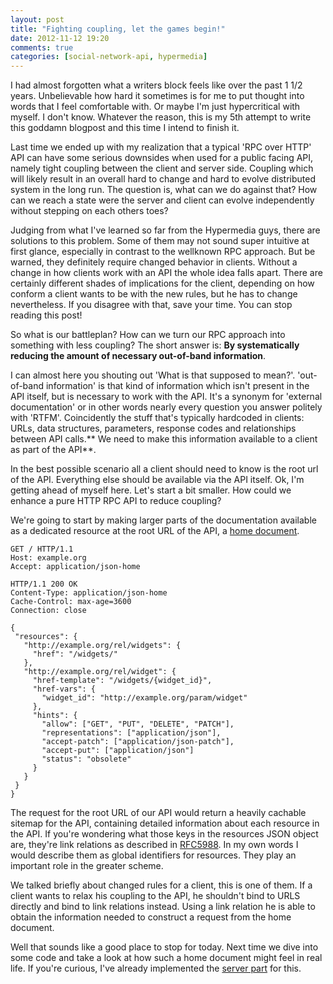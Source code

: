 ```yaml
---
layout: post
title: "Fighting coupling, let the games begin!"
date: 2012-11-12 19:20
comments: true
categories: [social-network-api, hypermedia]
---
```

I had almost forgotten what a writers block feels like over the past 1 1/2 years. Unbelievable how hard it sometimes is for me to put thought into words that I feel comfortable with. Or maybe I'm just hypercritical with myself. I don't know. Whatever the reason, this is my 5th attempt to write this goddamn blogpost and this time I intend to finish it. 

Last time we ended up with my realization that a typical 'RPC over HTTP' API can have some serious downsides when used for a public facing API, namely tight coupling between the client and server side. Coupling which will likely result in an overall hard to change and hard to evolve distributed system in the long run. The question is, what can we do against that? How can we reach a state were the server and client can evolve independently without stepping on each others toes?

Judging from what I've learned so far from the Hypermedia guys, there are solutions to this problem. Some of them may not sound super intuitive at first glance, especially in contrast to the wellknown RPC approach. But be warned, they definitely require changed behavior in clients. Without a change in how clients work with an API the whole idea falls apart. There are certainly different shades of implications for the client, depending on how conform a client wants to be with the new rules, but he has to change nevertheless. If you disagree with that, save your time. You can stop reading this post!

So what is our battleplan? How can we turn our RPC approach into something with less coupling? The short answer is: **By systematically reducing the amount of necessary out-of-band information**.

I can almost here you shouting out 'What is that supposed to mean?'. 'out-of-band information' is that kind of information which isn't present in the API itself, but is necessary to work with the API. It's a synonym for 'external documentation' or in other words nearly every question you answer politely with 'RTFM'. Coincidently the stuff that's typically hardcoded in clients: URLs, data structures, parameters, response codes and relationships between API calls.** We need to make this information available to a client as part of the API**.  

In the best possible scenario all a client should need to know is the root url of the API. Everything else should be available via the API itself. Ok, I'm getting ahead of myself here. Let's start a bit smaller. How could we enhance a pure HTTP RPC API to reduce coupling? 

We're going to start by making larger parts of the documentation available as a dedicated resource at the root URL of the API, a [home document](http://tools.ietf.org/html/draft-nottingham-json-home-02).

```
GET / HTTP/1.1
Host: example.org
Accept: application/json-home

HTTP/1.1 200 OK
Content-Type: application/json-home
Cache-Control: max-age=3600
Connection: close

{
 "resources": {
   "http://example.org/rel/widgets": {
     "href": "/widgets/"
   },
   "http://example.org/rel/widget": {
     "href-template": "/widgets/{widget_id}",
     "href-vars": {
       "widget_id": "http://example.org/param/widget"
     },
     "hints": {
       "allow": ["GET", "PUT", "DELETE", "PATCH"],
       "representations": ["application/json"],
       "accept-patch": ["application/json-patch"],
       "accept-put": ["application/json"]
       "status": "obsolete"
     }
   }
 }
}
```
The request for the root URL of our API would return a heavily cachable sitemap for the API, containing detailed information about each resource in the API. If you're wondering what those keys in the resources JSON object are, they're link relations as described in [RFC5988](http://tools.ietf.org/html/rfc5988). In my own words I would describe them as global identifiers for resources. They play an important role in the greater scheme. 

We talked briefly about changed rules for a client, this is one of them. If a client wants to relax his coupling to the API, he shouldn't bind to URLS directly and bind to link relations instead. Using a link relation he is able to obtain the information needed to construct a request from the home document.

Well that sounds like a good place to stop for today. Next time we dive into some code and take a look at how such a home document might feel in real life. If you're curious, I've already implemented the [server part](https://github.com/BjRo/social-network-api/blob/master/social-network-server/spec/controllers/home_document_controller_spec.rb) for this.
